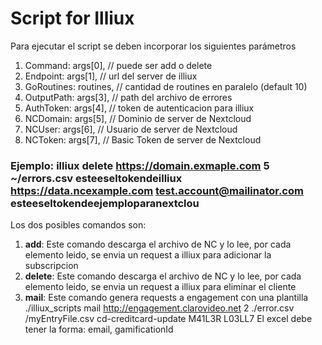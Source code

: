 # Script for Illiux
Para ejecutar el script se deben incorporar los siguientes parámetros
1. Command:    args[0],  // puede ser add o delete
2. Endpoint:   args[1],  // url del server de illiux
3. GoRoutines: routines, // cantidad de routines en paralelo (default 10)
4. OutputPath: args[3],  // path del archivo de errores
5. AuthToken:  args[4],  // token de autenticacion para illiux
6. NCDomain:   args[5],  // Dominio de server de Nextcloud
7. NCUser:     args[6],  // Usuario de server de Nextcloud
8. NCToken:    args[7],  // Basic Token de server de Nextcloud

### Ejemplo: illiux delete https://domain.exmaple.com 5 ~/errors.csv esteeseltokendeilliux https://data.ncexample.com test.account@mailinator.com esteeseltokendeejemploparanextclou


Los dos posibles comandos son:
1. **add**: 
Este comando descarga el archivo de NC y lo lee, por cada elemento leido, se envia un request a illiux para adicionar la subscripcion
2. **delete**: 
Este comando descarga el archivo de NC y lo lee, por cada elemento leido, se envia un request a illiux para eliminar el cliente
3. **mail**: 
Este comando genera requests a engagement con una plantilla
./illiux_scripts mail http://engagement.clarovideo.net 2 ./error.csv /myEntryFile.csv cd-creditcard-update M41L3R L03LL7 
El excel debe tener la forma:
email, gamificationId

